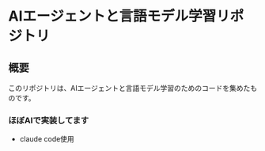 # AIエージェントと言語モデル学習リポジトリ

## 概要

このリポジトリは、AIエージェントと言語モデル学習のためのコードを集めたものです。

### ほぼAIで実装してます

- claude code使用
